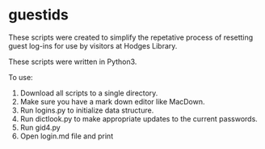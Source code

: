 # guestids

These scripts were created to simplify the repetative process of resetting guest log-ins for use by visitors at Hodges Library. 

These scripts were written in Python3. 

To use:

1. Download all scripts to a single directory.
2. Make sure you have a mark down editor like MacDown. 
3. Run logins.py to initialize data structure. 
4. Run dictlook.py to make appropriate updates to the current passwords.
5. Run gid4.py
6. Open login.md file and print